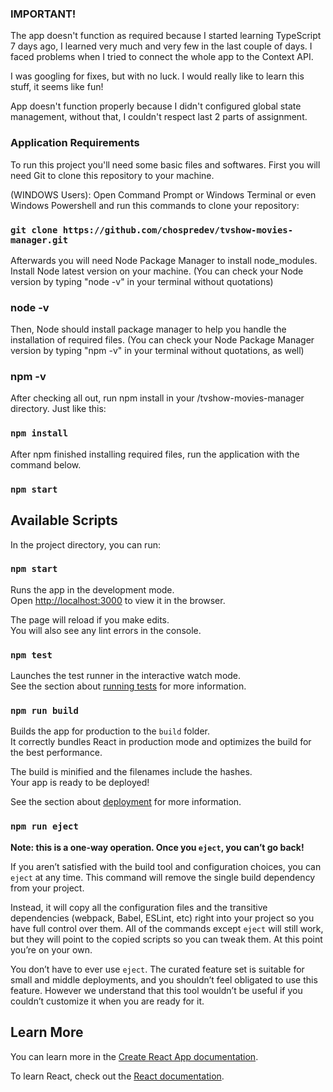### IMPORTANT!
The app doesn't function as required because I started learning TypeScript 7 days ago,
I learned very much and very few in the last couple of days.
I faced problems when I tried to connect the whole app to the Context API.

I was googling for fixes, but with no luck.
I would really like to learn this stuff, it seems like fun!

App doesn't function properly because I didn't configured global state management,
without that, I couldn't respect last 2 parts of assignment.

### Application Requirements

To run this project you'll need some basic files and softwares.
First you will need Git to clone this repository to your machine.

(WINDOWS Users):
Open Command Prompt or Windows Terminal or even Windows Powershell and run this
commands to clone your repository:

### `git clone https://github.com/chospredev/tvshow-movies-manager.git`

Afterwards you will need Node Package Manager to install node_modules.
Install Node latest version on your machine.
(You can check your Node version by typing "node -v" in your terminal without quotations)
### node -v
Then, Node should install package manager to help you handle the installation of required files.
(You can check your Node Package Manager version by typing "npm -v" in your terminal without quotations, as well)
### npm -v

After checking all out, run npm install in your /tvshow-movies-manager directory.
Just like this:
### `npm install`

After npm finished installing required files, run the application with the command below.
### `npm start`

## Available Scripts

In the project directory, you can run:

### `npm start`

Runs the app in the development mode.<br />
Open [http://localhost:3000](http://localhost:3000) to view it in the browser.

The page will reload if you make edits.<br />
You will also see any lint errors in the console.

### `npm test`

Launches the test runner in the interactive watch mode.<br />
See the section about [running tests](https://facebook.github.io/create-react-app/docs/running-tests) for more information.

### `npm run build`

Builds the app for production to the `build` folder.<br />
It correctly bundles React in production mode and optimizes the build for the best performance.

The build is minified and the filenames include the hashes.<br />
Your app is ready to be deployed!

See the section about [deployment](https://facebook.github.io/create-react-app/docs/deployment) for more information.

### `npm run eject`

**Note: this is a one-way operation. Once you `eject`, you can’t go back!**

If you aren’t satisfied with the build tool and configuration choices, you can `eject` at any time. This command will remove the single build dependency from your project.

Instead, it will copy all the configuration files and the transitive dependencies (webpack, Babel, ESLint, etc) right into your project so you have full control over them. All of the commands except `eject` will still work, but they will point to the copied scripts so you can tweak them. At this point you’re on your own.

You don’t have to ever use `eject`. The curated feature set is suitable for small and middle deployments, and you shouldn’t feel obligated to use this feature. However we understand that this tool wouldn’t be useful if you couldn’t customize it when you are ready for it.

## Learn More

You can learn more in the [Create React App documentation](https://facebook.github.io/create-react-app/docs/getting-started).

To learn React, check out the [React documentation](https://reactjs.org/).
